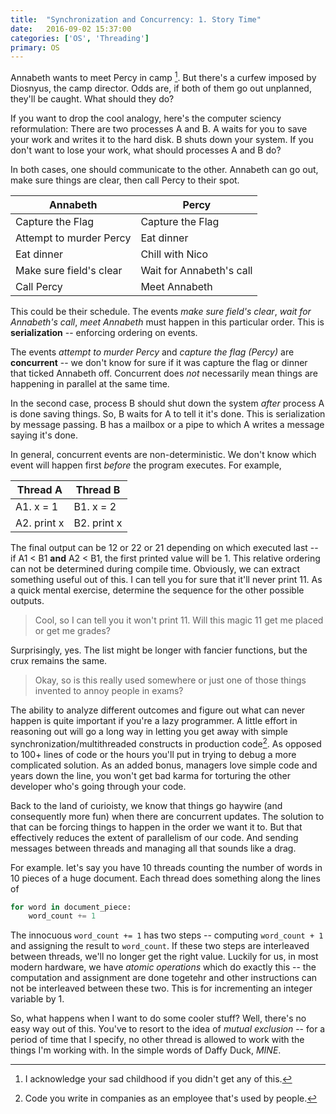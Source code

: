```yaml
---
title:  "Synchronization and Concurrency: 1. Story Time"
date:   2016-09-02 15:37:00
categories: ['OS', 'Threading']
primary: OS
---
```


Annabeth wants to meet Percy in camp [^1]. But there's a curfew imposed by Diosnyus, the camp director. Odds are, if both of them go out unplanned, they'll be caught. What should they do?

If you want to drop the cool analogy, here's the computer sciency reformulation: There are two processes A and B. A waits for you to save your work and writes it to the hard disk. B shuts down your system. If you don't want to lose your work, what should processes A and B do?

In both cases, one should communicate to the other. Annabeth can go out, make sure things are clear, then call Percy to their spot. 

| Annabeth | Percy |
| - | - |
| Capture the Flag | Capture the Flag |
| Attempt to murder Percy | Eat dinner |
| Eat dinner | Chill with Nico |
| Make sure field's clear | Wait for Annabeth's call |
| Call Percy | Meet Annabeth|

This could be their schedule. The events _make sure field's clear_, _wait for Annabeth's call_, _meet Annabeth_ must happen in this particular order. This is __serialization__ -- enforcing ordering on events.

The events _attempt to murder Percy_ and _capture the flag (Percy)_ are __concurrent__ -- we don't know for sure if it was capture the flag or dinner that ticked Annabeth off. Concurrent does *not* necessarily mean things are happening in parallel at the same time. 

In the second case, process B should shut down the system _after_ process A is done saving things. So, B waits for A to tell it it's done. This is serialization by message passing. B has a mailbox or a pipe to which A writes a message saying it's done.

In general, concurrent events are non-deterministic. We don't know which event will happen first _before_ the program executes. For example,

| Thread A | Thread B |
| - | - |
| A1. x = 1 | B1. x = 2|
| A2. print x| B2. print x|

The final output can be 12 or 22 or 21 depending on which executed last -- if A1 < B1 __and__ A2 < B1, the first printed value will be 1. This relative ordering can not be determined during compile time. Obviously, we can extract something useful out of this. I can tell you for sure that it'll never print 11. As a quick mental exercise, determine the sequence for the other possible outputs.  

> Cool, so I can tell you it won't print 11. Will this magic 11 get me placed or get me grades?

Surprisingly, yes. The list might be longer with fancier functions, but the crux remains the same. 

> Okay, so is this really used somewhere or just one of those things invented to annoy people in exams?

The ability to analyze different outcomes and figure out what can never happen is quite important if you're a lazy programmer. A little effort in reasoning out will go a long way in letting you get away with simple synchronization/multithreaded constructs in production code[^2]. As opposed to 100+ lines of code or the hours you'll put in trying to debug a more complicated solution. As an added bonus, managers love simple code and years down the line, you won't get bad karma for torturing the other developer who's going through your code.

Back to the land of curioisty, we know that things go haywire (and consequently more fun) when there are concurrent updates. The solution to that can be forcing things to happen in the order we want it to. But that effectively reduces the extent of parallelism of our code. And sending messages between threads and managing all that sounds like a drag.

For example. let's say you have 10 threads counting the number of words in 10 pieces of a huge document. Each thread does something along the lines of 

``` python
for word in document_piece:
	word_count += 1
```

The innocuous `word_count += 1` has two steps -- computing `word_count + 1` and assigning the result to `word_count`. If these two steps are interleaved between threads, we'll no longer get the right value. Luckily for us, in most modern hardware, we have _atomic operations_ which do exactly this -- the computation and assignment are done togetehr and other instructions can not be interleaved between these two. This is for incrementing an integer variable by 1.

So, what happens when I want to do some cooler stuff? Well, there's no easy way out of this. You've to resort to the idea of *mutual exclusion* -- for a period of time that I specify, no other thread is allowed to work with the things I'm working with. In the simple words of Daffy Duck, _MINE_.

[^1]: I acknowledge your sad childhood if you didn't get any of this. 

[^2]: Code you write in companies as an employee that's used by people.